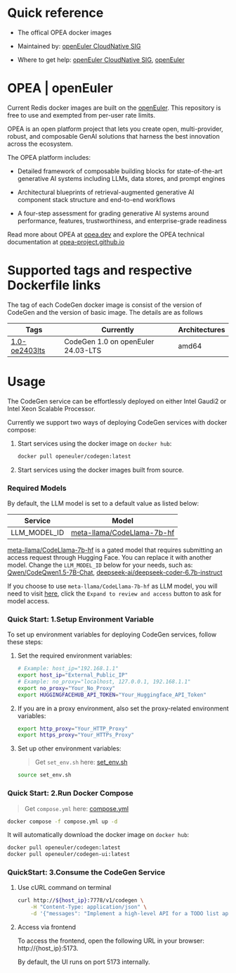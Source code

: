 # Quick reference

- The offical OPEA docker images

- Maintained by: [openEuler CloudNative SIG](https://gitee.com/openeuler/cloudnative)

- Where to get help: [openEuler CloudNative SIG](https://gitee.com/openeuler/cloudnative), [openEuler](https://gitee.com/openeuler/community)

# OPEA | openEuler

Current Redis docker images are built on the [openEuler](https://repo.openeuler.org/)⁠. This repository is free to use and exempted from per-user rate limits.

OPEA is an open platform project that lets you create open, multi-provider, robust, and composable GenAI solutions that harness the best innovation across the ecosystem.

The OPEA platform includes:

- Detailed framework of composable building blocks for state-of-the-art generative AI systems including LLMs, data stores, and prompt engines

- Architectural blueprints of retrieval-augmented generative AI component stack structure and end-to-end workflows

- A four-step assessment for grading generative AI systems around performance, features, trustworthiness, and enterprise-grade readiness

Read more about OPEA at [opea.dev](https://opea.dev/) and explore the OPEA technical documentation at [opea-project.github.io](https://opea-project.github.io/)

# Supported tags and respective Dockerfile links

The tag of each CodeGen docker image is consist of the version of CodeGen and the version of basic image. The details are as follows

| Tags | Currently |  Architectures|
|--|--|--|
|[1.0-oe2403lts](https://gitee.com/openeuler/openeuler-docker-images/blob/master/AI/opea/codegen/1.0/24.03-lts/Dockerfile)| CodeGen 1.0 on openEuler 24.03-LTS | amd64 |

# Usage

The CodeGen service can be effortlessly deployed on either Intel Gaudi2 or Intel Xeon Scalable Processor.

Currently we support two ways of deploying CodeGen services with docker compose:

1. Start services using the docker image on `docker hub`:

   ```bash
   docker pull openeuler/codegen:latest
   ```

2. Start services using the docker images built from source.

### Required Models

By default, the LLM model is set to a default value as listed below:

| Service      | Model                                                                           |
| ------------ | ------------------------------------------------------------------------------- |
| LLM_MODEL_ID | [meta-llama/CodeLlama-7b-hf](https://huggingface.co/meta-llama/CodeLlama-7b-hf) |

[meta-llama/CodeLlama-7b-hf](https://huggingface.co/meta-llama/CodeLlama-7b-hf) is a gated model that requires submitting an access request through Hugging Face. You can replace it with another model.
Change the `LLM_MODEL_ID` below for your needs, such as: [Qwen/CodeQwen1.5-7B-Chat](https://huggingface.co/Qwen/CodeQwen1.5-7B-Chat), [deepseek-ai/deepseek-coder-6.7b-instruct](https://huggingface.co/deepseek-ai/deepseek-coder-6.7b-instruct)

If you choose to use `meta-llama/CodeLlama-7b-hf` as LLM model, you will need to visit [here](https://huggingface.co/meta-llama/CodeLlama-7b-hf), click the `Expand to review and access` button to ask for model access.

### Quick Start: 1.Setup Environment Variable

To set up environment variables for deploying CodeGen services, follow these steps:

1. Set the required environment variables:

   ```bash
   # Example: host_ip="192.168.1.1"
   export host_ip="External_Public_IP"
   # Example: no_proxy="localhost, 127.0.0.1, 192.168.1.1"
   export no_proxy="Your_No_Proxy"
   export HUGGINGFACEHUB_API_TOKEN="Your_Huggingface_API_Token"
   ```

2. If you are in a proxy environment, also set the proxy-related environment variables:

   ```bash
   export http_proxy="Your_HTTP_Proxy"
   export https_proxy="Your_HTTPs_Proxy"
   ```

3. Set up other environment variables:

   > Get `set_env.sh` here: [set_env.sh](https://gitee.com/openeuler/openeuler-docker-images/tree/master/AI/opea/codegen/doc/set_env.sh) 

   ```bash
   source set_env.sh
   ```

### Quick Start: 2.Run Docker Compose 

> Get `compose.yml` here: [compose.yml](https://gitee.com/openeuler/openeuler-docker-images/tree/master/AI/opea/codegen/doc/compose.yml)

```bash
docker compose -f compose.yml up -d
```

It will automatically download the docker image on `docker hub`:

```bash
docker pull openeuler/codegen:latest
docker pull openeuler/codegen-ui:latest
```

### QuickStart: 3.Consume the CodeGen Service

1. Use cURL command on terminal

   ```bash
   curl http://${host_ip}:7778/v1/codegen \
       -H "Content-Type: application/json" \
       -d '{"messages": "Implement a high-level API for a TODO list application. The API takes as input an operation request and updates the TODO list in place. If the request is invalid, raise an exception."}'
   ```

2. Access via frontend

   To access the frontend, open the following URL in your browser: http://{host_ip}:5173.

   By default, the UI runs on port 5173 internally.
